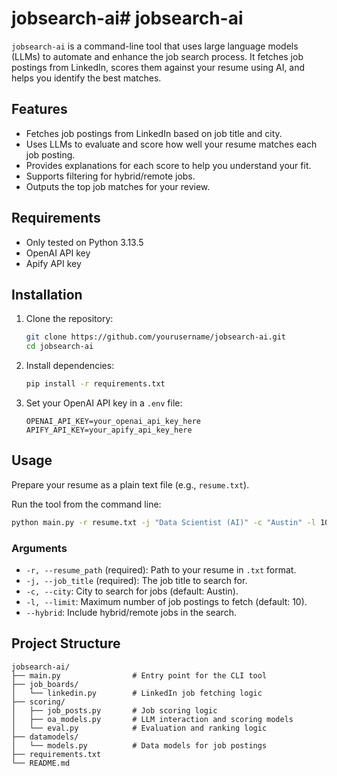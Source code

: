 # jobsearch-ai# jobsearch-ai

`jobsearch-ai` is a command-line tool that uses large language models (LLMs) to automate and enhance the job search process. It fetches job postings from LinkedIn, scores them against your resume using AI, and helps you identify the best matches.

## Features

- Fetches job postings from LinkedIn based on job title and city.
- Uses LLMs to evaluate and score how well your resume matches each job posting.
- Provides explanations for each score to help you understand your fit.
- Supports filtering for hybrid/remote jobs.
- Outputs the top job matches for your review.

## Requirements

- Only tested on Python 3.13.5
- OpenAI API key
- Apify API key


## Installation

1. Clone the repository:
    ```sh
    git clone https://github.com/yourusername/jobsearch-ai.git
    cd jobsearch-ai
    ```

2. Install dependencies:
    ```sh
    pip install -r requirements.txt
    ```

3. Set your OpenAI API key in a `.env` file:
    ```
    OPENAI_API_KEY=your_openai_api_key_here
    APIFY_API_KEY=your_apify_api_key_here
    ```

## Usage

Prepare your resume as a plain text file (e.g., `resume.txt`).

Run the tool from the command line:

```sh
python main.py -r resume.txt -j "Data Scientist (AI)" -c "Austin" -l 10 --hybrid
```

### Arguments

- `-r, --resume_path` (required): Path to your resume in `.txt` format.
- `-j, --job_title` (required): The job title to search for.
- `-c, --city`: City to search for jobs (default: Austin).
- `-l, --limit`: Maximum number of job postings to fetch (default: 10).
- `--hybrid`: Include hybrid/remote jobs in the search.

## Project Structure

```
jobsearch-ai/
├── main.py                # Entry point for the CLI tool
├── job_boards/
│   └── linkedin.py        # LinkedIn job fetching logic
├── scoring/
│   ├── job_posts.py       # Job scoring logic
│   ├── oa_models.py       # LLM interaction and scoring models
│   └── eval.py            # Evaluation and ranking logic
├── datamodels/
│   └── models.py          # Data models for job postings
├── requirements.txt
└── README.md
```
